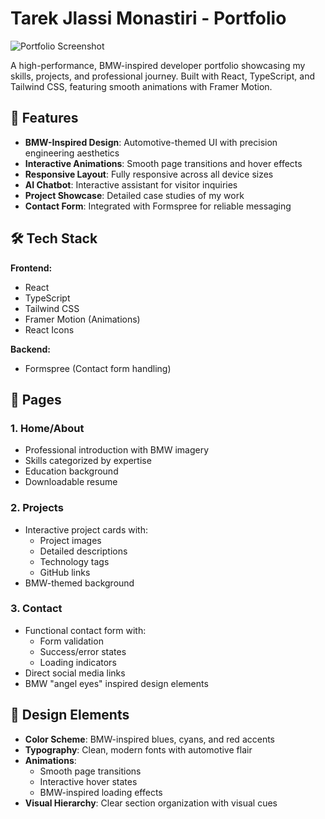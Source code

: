 # Tarek Jlassi Monastiri - Portfolio

![Portfolio Screenshot](/public/portfolio-screenshot.jpg)

A high-performance, BMW-inspired developer portfolio showcasing my skills, projects, and professional journey. Built with React, TypeScript, and Tailwind CSS, featuring smooth animations with Framer Motion.

## 🌟 Features

- **BMW-Inspired Design**: Automotive-themed UI with precision engineering aesthetics
- **Interactive Animations**: Smooth page transitions and hover effects
- **Responsive Layout**: Fully responsive across all device sizes
- **AI Chatbot**: Interactive assistant for visitor inquiries
- **Project Showcase**: Detailed case studies of my work
- **Contact Form**: Integrated with Formspree for reliable messaging

## 🛠 Tech Stack

**Frontend:**
- React
- TypeScript
- Tailwind CSS
- Framer Motion (Animations)
- React Icons

**Backend:**
- Formspree (Contact form handling)

## 🚀 Pages

### 1. Home/About
- Professional introduction with BMW imagery
- Skills categorized by expertise
- Education background
- Downloadable resume

### 2. Projects
- Interactive project cards with:
  - Project images
  - Detailed descriptions
  - Technology tags
  - GitHub links
- BMW-themed background

### 3. Contact
- Functional contact form with:
  - Form validation
  - Success/error states
  - Loading indicators
- Direct social media links
- BMW "angel eyes" inspired design elements

## 🎨 Design Elements

- **Color Scheme**: BMW-inspired blues, cyans, and red accents
- **Typography**: Clean, modern fonts with automotive flair
- **Animations**: 
  - Smooth page transitions
  - Interactive hover states
  - BMW-inspired loading effects
- **Visual Hierarchy**: Clear section organization with visual cues


